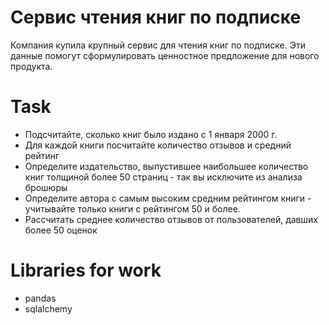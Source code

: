 # Сервис чтения книг по подписке

Компания купила крупный сервис для чтения книг по подписке. Эти данные помогут сформулировать ценностное предложение для нового продукта.

# Task
- Подсчитайте, сколько книг было издано с 1 января 2000 г.
- Для каждой книги посчитайте количество отзывов и средний рейтинг
- Определите издательство, выпустившее наибольшее количество книг толщиной более 50 страниц - так вы исключите из анализа брошюры
- Определите автора с самым высоким средним рейтингом книги - учитывайте только книги с рейтингом 50 и более.
- Рассчитать среднее количество отзывов от пользователей, давших более 50 оценок

# Libraries for work
- pandas
- sqlalchemy
